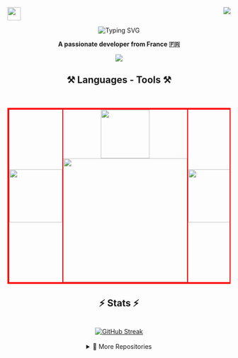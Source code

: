 <a href="https://github.com/prestigetonio"><img src="https://user-images.githubusercontent.com/74038190/214644152-52f47eb3-5e31-4f47-8758-05c9468d5596.gif" width="30px"></a><a href="https://github.com/prestigetonio"><img align="right" width ="%" src="https://komarev.com/ghpvc/?username=prestigetonio&style=for-the-badge&color=blue"></a>

<p align="center">
<img src="https://readme-typing-svg.demolab.com?font=impact&weight=700&size=55&duration=4000&pause=1000&color=D73C3C&background=FFFFFF00&center=true&vCenter=true&width=435&lines=𝑯𝒆𝒍𝒍𝒐+𝑰'𝒎+𝑻𝒐𝒏𝒚" alt="Typing SVG" />
</p>
<p align="center"><strong>A passionate developer from France 🇫🇷</strong></p>
<div align="center">
<a href="https://linkedin.com/in/tony-fournales" target="_blank">
    <img src="https://img.shields.io/badge/LinkedIn-0077B5?style=for-the-badge&logo=linkedin&logoColor=white" target="_blank" />
</a>
</div>


<H2 align="center">⚒️ Languages - Tools ⚒️</H2>

<div align="center">
    <br>
  <table style="border: 2px solid red; border-collapse: collapse; border-spacing: 0;">
    <tr>
      <td style="border: 2px solid red; padding: 0;">
        <img src="https://i.giphy.com/media/v1.Y2lkPTc5MGI3NjExdTJkM2tzcDBoZHdrM3hlYjhhbXgxMmhsaTNsNW9lc2doazY5dnR6bSZlcD12MV9pbnRlcm5hbF9naWZfYnlfaWQmY3Q9cw/ODsmtPmw8lLS1YvxK7/giphy.gif" width="120px" />
      </td>
      <td style="border: 2px solid red; padding: 0;" align="center">
        <div>
          <img src="https://skillicons.dev/icons?i=vscode,github" width="110px" /><br>
          <img src="https://skillicons.dev/icons?i=c,python,html,css,php,haskell,sql" width="280px" />
        </div>
      </td>
      <td style="border: 2px solid red; padding: 0;">
        <img src="https://i.giphy.com/media/v1.Y2lkPTc5MGI3NjExdTJkM2tzcDBoZHdrM3hlYjhhbXgxMmhsaTNsNW9lc2doazY5dnR6bSZlcD12MV9pbnRlcm5hbF9naWZfYnlfaWQmY3Q9cw/ODsmtPmw8lLS1YvxK7/giphy.gif" width="120px" />
      </td>
    </tr>
  </table>
</div>



<h2 align="center">⚡ Stats ⚡</h2>
<div align="center">
<br>
<a href="https://git.io/streak-stats"><img src="https://streak-stats.demolab.com?user=prestigetonio&theme=blood-dark&border_radius=5&border=EB5454&fire=EBD822" alt="GitHub Streak" /></a>
</div>
<br>
<details close align="center">
  <summary>📁 More Repositories</summary><br>
    
  [![EPITECH_My_RPG Card](https://github-readme-stats.vercel.app/api/pin?username=prestigetonio&repo=EPITECH_My_RPG&theme=gotham)](https://github.com/prestigetonio/EPITECH_My_RPG)
  
</details>



